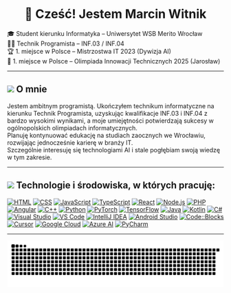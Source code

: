 <h1 align="center">👋 Cześć! Jestem Marcin Witnik</h1>

🎓 Student kierunku Informatyka – Uniwersytet WSB Merito Wrocław  
🧑‍💻 Technik Programista – INF.03 / INF.04  
🏆 1. miejsce w Polsce – Mistrzostwa IT 2023 (Dywizja AI)  
🏅 1. miejsce w Polsce – Olimpiada Innowacji Technicznych 2025 (Jarosław)

---

## <img src="https://img.icons8.com/?size=64&id=tHWkBwR7FEff&format=png&color=FFFFFF" height="22px" /> O mnie

Jestem ambitnym programistą. Ukończyłem technikum informatyczne na kierunku Technik Programista, uzyskując kwalifikacje INF.03 i INF.04 z bardzo wysokimi wynikami, a moje umiejętności potwierdzają sukcesy w ogólnopolskich olimpiadach informatycznych.  
Planuję kontynuować edukację na studiach zaocznych we Wrocławiu, rozwijając jednocześnie karierę w branży IT.  
Szczególnie interesuję się technologiami AI i stale pogłębiam swoją wiedzę w tym zakresie.

---

## <img src="https://img.icons8.com/pastel-glyph/64/FFFFFF/code--v2.png" height="22px" /> Technologie i środowiska, w których pracuję:

[![HTML](https://img.shields.io/badge/HTML-E44D26?style=flat&logo=html5&logoColor=white)](https://developer.mozilla.org/en-US/docs/Web/HTML)
[![CSS](https://img.shields.io/badge/CSS-264DE4?style=flat&logo=css3&logoColor=white)](https://developer.mozilla.org/en-US/docs/Web/CSS)
[![JavaScript](https://img.shields.io/badge/JavaScript-F7DF1E?style=flat&logo=javascript&logoColor=black)](https://developer.mozilla.org/en-US/docs/Web/JavaScript)
[![TypeScript](https://img.shields.io/badge/TypeScript-3178C6?style=flat&logo=typescript&logoColor=white)](https://www.typescriptlang.org/)
[![React](https://img.shields.io/badge/React-20232A?style=flat&logo=react&logoColor=61DAFB)](https://react.dev/)
[![Node.js](https://img.shields.io/badge/Node.js-303030?style=flat&logo=node.js&logoColor=83CD29)](https://nodejs.org/)
[![PHP](https://img.shields.io/badge/PHP-8892BF?style=flat&logo=php&logoColor=white)](https://www.php.net/docs.php)
[![Angular](https://img.shields.io/badge/Angular-DD0031?style=flat&logo=angular&logoColor=white)](https://angular.io/docs)
[![C++](https://img.shields.io/badge/C++-00599C?style=flat&logo=c%2b%2b&logoColor=white)](https://cplusplus.com/doc/)
[![Python](https://img.shields.io/badge/Python-3776AB?style=flat&logo=python&logoColor=white)](https://docs.python.org/3/)
[![PyTorch](https://img.shields.io/badge/PyTorch-EE4C2C?style=flat&logo=pytorch&logoColor=white)](https://pytorch.org/docs/)
[![TensorFlow](https://img.shields.io/badge/TensorFlow-FF6F00?style=flat&logo=tensorflow&logoColor=white)](https://www.tensorflow.org/learn)
[![Java](https://img.shields.io/badge/Java-007396?style=flat&logo=java&logoColor=white)](https://dev.java/)
[![Kotlin](https://img.shields.io/badge/Kotlin-7F52FF?style=flat&logo=kotlin&logoColor=white)](https://kotlinlang.org/docs/home.html)
[![C#](https://img.shields.io/badge/C%23-68217A?style=flat&logo=c-sharp&logoColor=white)](https://learn.microsoft.com/en-us/dotnet/csharp/)
[![Visual Studio](https://img.shields.io/badge/Visual%20Studio-5C2D91?style=flat&logo=visual-studio&logoColor=white)](https://visualstudio.microsoft.com/)
[![VS Code](https://img.shields.io/badge/VS%20Code-007ACC?style=flat&logo=visual-studio-code&logoColor=white)](https://code.visualstudio.com/)
[![IntelliJ IDEA](https://img.shields.io/badge/IntelliJ%20IDEA-B7315D?style=flat&logo=intellij-idea&logoColor=white)](https://www.jetbrains.com/idea/)
[![Android Studio](https://img.shields.io/badge/Android%20Studio-3DDC84?style=flat&logo=android-studio&logoColor=white)](https://developer.android.com/studio)
[![Code::Blocks](https://img.shields.io/badge/Code::Blocks-000000?style=flat&logo=codeblocks&logoColor=white)](http://www.codeblocks.org/)
[![Cursor](https://img.shields.io/badge/Cursor-1B1F23?style=flat&logo=Cursor&logoColor=white)](https://www.cursor.so/)
[![Google Cloud](https://img.shields.io/badge/Google%20Cloud-4285F4?style=flat&logo=google-cloud&logoColor=white)](https://cloud.google.com/docs)
[![Azure AI](https://img.shields.io/badge/Azure%20AI-0078D4?style=flat&logo=microsoft-azure&logoColor=white)](https://learn.microsoft.com/en-us/azure/ai-services/)
[![PyCharm](https://img.shields.io/badge/PyCharm-009873?style=flat&logo=pycharm&logoColor=white)](https://www.jetbrains.com/pycharm/)

---

<picture>
  <source media="(prefers-color-scheme: dark)" srcset="https://raw.githubusercontent.com/marcinwitnik/marcinwitnik/output/github-snake-dark.svg" />
  <source media="(prefers-color-scheme: light)" srcset="https://raw.githubusercontent.com/marcinwitnik/marcinwitnik/output/github-snake.svg" />
  <img alt="github-snake" src="https://raw.githubusercontent.com/marcinwitnik/marcinwitnik/output/github-snake.svg" />
</picture>


